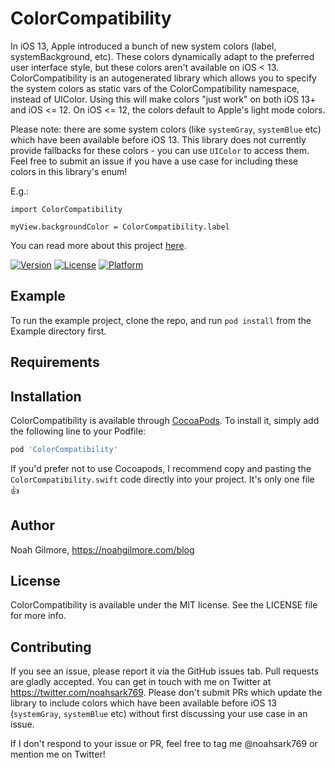 # ColorCompatibility

In iOS 13, Apple introduced a bunch of new system colors (label, systemBackground, etc). These colors dynamically adapt to the preferred user interface style, but these colors aren't available on iOS < 13. ColorCompatibility is an autogenerated library which allows you to specify the system colors as static vars of the ColorCompatibility namespace, instead of UIColor. Using this will make colors "just work" on both iOS 13+ and iOS <= 12. On iOS <= 12, the colors default to Apple's light mode colors.

Please note: there are some system colors (like `systemGray`, `systemBlue` etc) which have been available before iOS 13. This library does not currently provide fallbacks for these colors - you can use `UIColor` to access them. Feel free to submit an issue if you have a use case for including these colors in this library's enum!

E.g.:

```
import ColorCompatibility

myView.backgroundColor = ColorCompatibility.label
```

You can read more about this project [here](https://noahgilmore.com/blog/color-compatibility-pod).

[![Version](https://img.shields.io/cocoapods/v/ColorCompatibility.svg?style=flat)](https://cocoapods.org/pods/ColorCompatibility)
[![License](https://img.shields.io/cocoapods/l/ColorCompatibility.svg?style=flat)](https://cocoapods.org/pods/ColorCompatibility)
[![Platform](https://img.shields.io/cocoapods/p/ColorCompatibility.svg?style=flat)](https://cocoapods.org/pods/ColorCompatibility)

## Example

To run the example project, clone the repo, and run `pod install` from the Example directory first.

## Requirements

## Installation

ColorCompatibility is available through [CocoaPods](https://cocoapods.org). To install
it, simply add the following line to your Podfile:

```ruby
pod 'ColorCompatibility'
```

If you'd prefer not to use Cocoapods, I recommend copy and pasting the `ColorCompatibility.swift` code directly into your project. It's only one file 👍

## Author

Noah Gilmore, https://noahgilmore.com/blog

## License

ColorCompatibility is available under the MIT license. See the LICENSE file for more info.

## Contributing
If you see an issue, please report it via the GitHub issues tab. Pull requests are gladly accepted. You can get in touch with me on Twitter at https://twitter.com/noahsark769. Please don't submit PRs which update the library to include colors which have been available before iOS 13 (`systemGray`, `systemBlue` etc) without first discussing your use case in an issue.

If I don't respond to your issue or PR, feel free to tag me @noahsark769 or mention me on Twitter!

